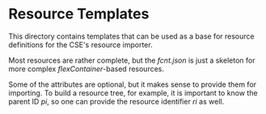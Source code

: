 # Resource Templates

This directory contains templates that can be used as a base for resource
definitions for the CSE's resource importer. 

Most resources are rather complete, but the *fcnt.json* is just a skeleton for more complex *flexContainer*-based resources. 

Some of the attributes are optional, but it makes sense to provide them for importing. To build a resource tree, for example, it is important to know the parent ID *pi*, so one can provide the resource identifier *ri* as well.